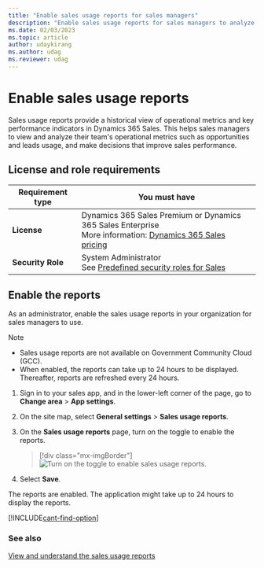 ```yaml
---
title: "Enable sales usage reports for sales managers"
description: "Enable sales usage reports for sales managers to analyze the status of opportunities and leads in your organization."
ms.date: 02/03/2023
ms.topic: article
author: udaykirang
ms.author: udag
ms.reviewer: udag
---
```


# Enable sales usage reports

Sales usage reports provide a historical view of operational metrics and key performance indicators in Dynamics 365 Sales. This helps sales managers to view and analyze their team's operational metrics such as opportunities and leads usage, and make decisions that improve sales performance.

## License and role requirements
| Requirement type | You must have |
|-----------------------|---------|
| **License** | Dynamics 365 Sales Premium or Dynamics 365 Sales Enterprise<br>More information: [Dynamics 365 Sales pricing](https://dynamics.microsoft.com/sales/pricing/) |
| **Security Role** | System Administrator <br>  See [Predefined security roles for Sales](security-roles-for-sales.md)|

## Enable the reports

As an administrator, enable the sales usage reports in your organization for sales managers to use. 

>[!NOTE]
>- Sales usage reports are not available on Government Community Cloud (GCC).
>- When enabled, the reports can take up to 24 hours to be displayed. Thereafter, reports are refreshed every 24 hours. 

1.	Sign in to your sales app, and in the lower-left corner of the page, go to **Change area** > **App settings**.    

2.	On the site map, select **General settings** > **Sales usage reports**.
 
3.	On the **Sales usage reports** page, turn on the toggle to enable the reports.

    >[!div class="mx-imgBorder"]
    >![Turn on the toggle to enable sales usage reports.](media/sales-usage-reports-enable.png "Turn on the toggle to enable sales usage reports")        
 
4.	Select **Save**.    

The reports are enabled. The application might take up to 24 hours to display the reports. 

[!INCLUDE[cant-find-option](../includes/cant-find-option.md)] 

### See also

[View and understand the sales usage reports](view-understand-sales-usage-reports.md)

